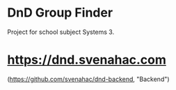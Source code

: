 # DnD Group Finder

Project for school subject Systems 3.

# https://dnd.svenahac.com

(https://github.com/svenahac/dnd-backend, "Backend")
